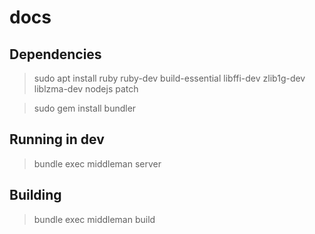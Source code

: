 # docs

## Dependencies

> sudo apt install ruby ruby-dev build-essential libffi-dev zlib1g-dev liblzma-dev nodejs patch

> sudo gem install bundler

## Running in dev

> bundle exec middleman server


## Building

> bundle exec middleman build
